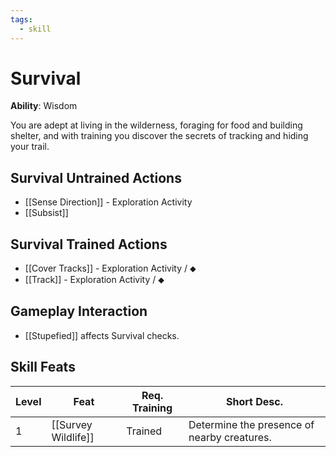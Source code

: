```yaml
---
tags:
  - skill
---
```

# Survival

**Ability**: Wisdom

You are adept at living in the wilderness, foraging for food and building shelter, and with training you discover the secrets of tracking and hiding your trail.

## Survival Untrained Actions

- [[Sense Direction]] - Exploration Activity
- [[Subsist]]

## Survival Trained Actions

- [[Cover Tracks]] - Exploration Activity / ⬥
- [[Track]] - Exploration Activity / ⬥

## Gameplay Interaction

- [[Stupefied]] affects Survival checks.

## Skill Feats

| Level | Feat                | Req. Training | Short Desc.                                 |
| ----- | ------------------- | ------------- | ------------------------------------------- |
| 1     | [[Survey Wildlife]] | Trained       | Determine the presence of nearby creatures. |
